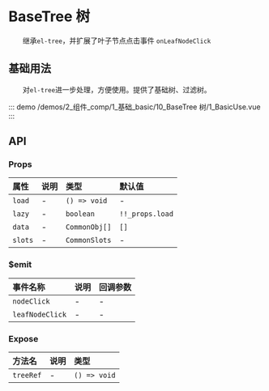 # BaseTree 树

&emsp;&emsp;继承`el-tree`，并扩展了叶子节点点击事件 `onLeafNodeClick`
## 基础用法

&emsp;&emsp;对`el-tree`进一步处理，方便使用。提供了基础树、过滤树。

::: demo 
/demos/2_组件_comp/1_基础_basic/10_BaseTree 树/1_BasicUse.vue
:::


## API 

### Props

|属性|说明|类型|默认值|
|:---|:---|:---|:---|
|`load`|-|`() => void`|-|
|`lazy`|-|`boolean`|`!!_props.load`|
|`data`|-|`CommonObj[]`|`[]`|
|`slots`|-|`CommonSlots`|-|

### $emit

|事件名称|说明|回调参数|
|:---|:---|:---|
|`nodeClick`|-|-|
|`leafNodeClick`|-|-|

### Expose

|方法名|说明|类型|
|:---|:---|:---|
|`treeRef`|-|`() => void`|
